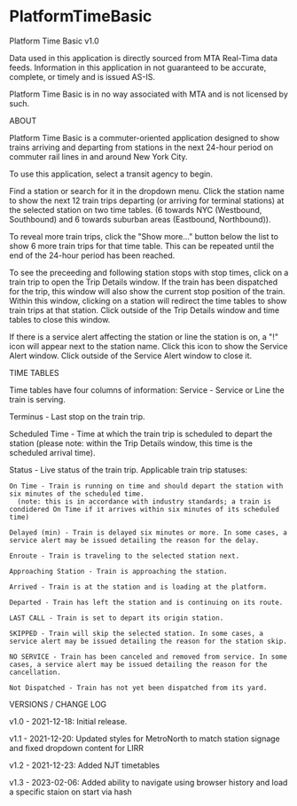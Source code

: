 # PlatformTimeBasic
Platform Time Basic v1.0

Data used in this application is directly sourced from MTA Real-Tima data feeds. Information in this application in not guaranteed to be accurate, complete, or timely and is issued AS-IS.

Platform Time Basic is in no way associated with MTA and is not licensed by such.

ABOUT

Platform Time Basic is a commuter-oriented application designed to show trains arriving and departing from stations in the next 24-hour period on commuter rail lines in and around New York City.

To use this application, select a transit agency to begin.

Find a station or search for it in the dropdown menu. Click the station name to show the next 12 train trips departing (or arriving for terminal stations) at the selected station on two time tables. (6 towards NYC (Westbound, Southbound) and 6 towards suburban areas (Eastbound, Northbound)).

To reveal more train trips, click the "Show more..." button below the list to show 6 more train trips for that time table. This can be repeated until the end of the 24-hour period has been reached.

To see the preceeding and following station stops with stop times, click on a train trip to open the Trip Details window. If the train has been dispatched for the trip, this window will also show the current stop position of the train. Within this window, clicking on a station will redirect the time tables to show train trips at that station. Click outside of the Trip Details window and time tables to close this window.

If there is a service alert affecting the station or line the station is on, a "!" icon will appear next to the station name. Click this icon to show the Service Alert window. Click outside of the Service Alert window to close it.

TIME TABLES

Time tables have four columns of information:
  Service - Service or Line the train is serving.
  
  Terminus - Last stop on the train trip.
  
  Scheduled Time - Time at which the train trip is scheduled to depart the station (please note: within the Trip Details window, this time is the scheduled arrival time).
  
  Status - Live status of the train trip. Applicable train trip statuses:
  
    On Time - Train is running on time and should depart the station with six minutes of the scheduled time. 
      (note: this is in accordance with industry standards; a train is condidered On Time if it arrives within six minutes of its scheduled time)
    
    Delayed (min) - Train is delayed six minutes or more. In some cases, a service alert may be issued detailing the reason for the delay.
    
    Enroute - Train is traveling to the selected station next.
    
    Approaching Station - Train is approaching the station.
    
    Arrived - Train is at the station and is loading at the platform.
    
    Departed - Train has left the station and is continuing on its route.
    
    LAST CALL - Train is set to depart its origin station.
    
    SKIPPED - Train will skip the selected station. In some cases, a service alert may be issued detailing the reason for the station skip.
    
    NO SERVICE - Train has been canceled and removed from service. In some cases, a service alert may be issued detailing the reason for the cancellation.
    
    Not Dispatched - Train has not yet been dispatched from its yard.
    
VERSIONS / CHANGE LOG

v1.0 - 2021-12-18: Initial release.

v1.1 - 2021-12-20: Updated styles for MetroNorth to match station signage and fixed dropdown content for LIRR

v1.2 - 2021-12-23: Added NJT timetables

v1.3 - 2023-02-06: Added ability to navigate using browser history and load a specific staion on start via hash
